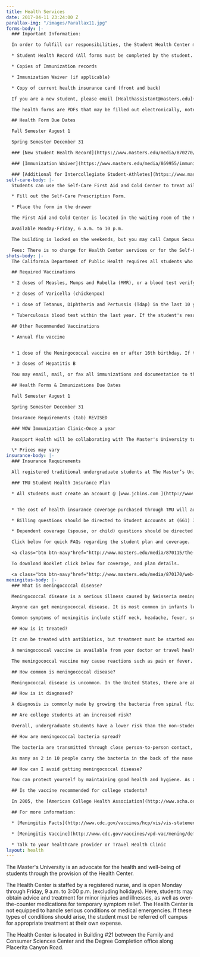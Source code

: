 ```yaml
---
title: Health Services
date: 2017-04-11 23:24:00 Z
parallax-img: "/images/Parallax11.jpg"
forms-body: |-
  ### Important Information:

  In order to fulfill our responsibilities, the Student Health Center must receive certain documentation prior to your enrollment:

  * Student Health Record (All forms must be completed by the student. A parent’s signature is required if the student will NOT be 18 years of age upon entering The Master's University)

  * Copies of Immunization records

  * Immunization Waiver (if applicable)

  * Copy of current health insurance card (front and back)

  If you are a new student, please email [Healthassistant@masters.edu](mailto:Healthassistant@masters.edu) , fax 661-362-2663, or mail signed copies of the Student Health Record with a copy of your immunization records and a copy of your medical insurance card to the Health Center as soon as possible to 21726 PLacerita Canyon Road, Santa Clarita, California 91321.

  The health forms are PDFs that may be filled out electronically, note signatures are required.

  ## Health Form Due Dates

  Fall Semester August 1

  Spring Semester December 31

  ### [New Student Health Record](https://www.masters.edu/media/870270/new-student-health-record-081617.pdf)

  ### [Immunization Waiver](https://www.masters.edu/media/869955/immunization-waiver.pdf)

  ### [Additional for Intercollegiate Student-Athletes](https://www.masters.edu/athletics/athleticslinks/medical-forms/)
self-care-body: |-
  Students can use the Self-Care First Aid and Cold Center to treat ailments such as colds, minor aches and pains, and minor injuries. It is stocked with over-the-counter medications and first aid supplies. Please take only what supplies you need.

  * Fill out the Self-Care Prescription Form.

  * Place the form in the drawer

  The First Aid and Cold Center is located in the waiting room of the Health Center.

  Available Monday-Friday, 6 a.m. to 10 p.m.

  The building is locked on the weekends, but you may call Campus Security at 661-362-2500 to access the building.

  Fees: There is no charge for Health Center services or for the Self-Care First Aid/Cold Center.
shots-body: |-
  The California Department of Public Health requires all students who are enrolled in college to submit proof of immunizations. The documentation should be submitted to The Master's University prior to attendance and must include the month and year that each vaccine was given. The documentation must be an official vaccine record from a medical provider, written in English.

  ## Required Vaccinations

  * 2 doses of Measles, Mumps and Rubella (MMR), or a blood test verifying immunity to MMR. Provide a copy of blood test results if you choose the second option.

  * 2 doses of Varicella (chickenpox)

  * 1 dose of Tetanus, Diphtheria and Pertussis (Tdap) in the last 10 years

  * Tuberculosis blood test within the last year. If the student's result is positive they will need to have a chest x-ray done before admittance. The test takes three days to complete so plan accordingly.

  ## Other Recommended Vaccinations

  * Annual flu vaccine


  * 1 dose of the Meningococcal vaccine on or after 16th birthday. If the student had the first dose before their 16th birthday, they must get another vaccine.

  * 3 doses of Hepatitis B

  You may email, mail, or fax all immunizations and documentation to the Health Center.

  ## Health Forms & Immunizations Due Dates

  Fall Semester August 1

  Spring Semester December 31

  Insurance Requirements (tab) REVISED

  ### WOW Immunization Clinic-Once a year

  Passport Health will be collaborating with The Master's University to provide an immunization clinic for prevention of Meningitis and TB/PPD screening at the University on Saturday, August 20, 2016, 9:00AM-12:00 PM. Cash or charge only.

  \* Prices may vary
insurance-body: |-
  ### Insurance Requirements

  All registered traditional undergraduate students at The Master’s University and Seminary are required to have adequate medical insurance coverage. Therefore, all students are automatically enrolled in TMU-sponsored health insurance provided by JCB Insurance Solutions, underwritten by Guardian Life.

  ### TMU Student Health Insurance Plan

  * All students must create an account @ [www.jcbins.com ](http://www.jcbins.com/) and  [www.studentinsurance.com  ](https://www.studentinsurance.com/schools/?id=1021)to retrieve your online ID card


  * The cost of health insurance coverage purchased through TMU will automatically appear on your tuition statement.

  * Billing questions should be directed to Student Accounts at (661) 362-2237.

  * Dependent coverage (spouse, or child) questions should be directed to JCB Insurance Solutions (661) 320-3036.

  Click below for quick FAQs regarding the student plan and coverage.

  <a class="btn btn-navy"href="http://www.masters.edu/media/870115/the-masters-u-and-seminary-1718-flyer-073117-km-v6-to-client.pdf">TMU Medical Insurance</a>

  To download Booklet click below for coverage, and plan details.

  <a class="btn btn-navy"href="http://www.masters.edu/media/870170/web-final-1718-the-masters-unv-and-seminary-08082017-tg.pdf">TMU Medical Insurance</a>
meningitus-body: |-
  ### What is meningococcal disease?

  Meningococcal disease is a serious illness caused by Neisseria meningitis bacteria. It manifests most commonly as meningitis, an infection of the fluid and membranes of the spinal cord and brain, which can cause brain damage, disability and death if left untreated. Septicemia, an infection of the bloodstream, can also be caused by meningococcal bacteria. Meningitis sometimes results from a viral infection as well.

  Anyone can get meningococcal disease. It is most common in infants less than one year of age and people 16-21 years. College freshmen living in dorms are at an increased risk. About 100 cases occur on college campuses in the U.S. each year, with 5-15 deaths.

  Common symptoms of meningitis include stiff neck, headache, fever, sensitivity to light, sleepiness, confusion and seizures.

  ## How is it treated?

  It can be treated with antibiotics, but treatment must be started early. Despite treatment, 10-15% of meningitis cases are fatal. Another 10-20% cause long-term consequences.

  A meningococcal vaccine is available from your doctor or travel health clinic. It protects against four of the five most common types of meningitis. Vaccine protection lasts 3-5 years and can prevent 50%-70% of cases on college campuses.

  The meningococcal vaccine may cause reactions such as pain or fever. Discuss contraindications and rare but serious side effects with your healthcare provider.

  ## How common is meningococcal disease?

  Meningococcal disease is uncommon. In the United States, there are about 2,500 cases (1-2 cases for every 100,000 people) each year, including 300 to 400 in California. Of 14 million students enrolled in colleges nationwide, approximately 100 are infected with the disease each year.

  ## How is it diagnosed?

  A diagnosis is commonly made by growing the bacteria from spinal fluid or blood. Identifying the bacteria is important for selecting the best antibiotics.

  ## Are college students at an increased risk?

  Overall, undergraduate students have a lower risk than the non-student population (1.4 cases per 100,000 people per year). However, college freshmen living in dormitories have a modestly increased rate (4.6 cases per 100,000 people per year). Reasons for this increase are not fully understood but probably relate to students living in close proximity to one another.

  ## How are meningococcal bacteria spread?

  The bacteria are transmitted through close person-to-person contact, in secretions from the nose and throat. They are not spread by casual contact or by simply breathing the air near an infected person. The bacteria can live outside the body for only a few minutes; so if the germs contaminate a desk or book, they soon die and won't infect a person who touches it later.

  As many as 2 in 10 people carry the bacteria in the back of the nose and throat at any given time, especially in winter. Why only a very small number of those who have the bacteria in their nose and throat develop the disease, while others remain healthy, is not understood.

  ## How can I avoid getting meningococcal disease?

  You can protect yourself by maintaining good health and hygiene. As a general recommendation, you should wash your hands frequently. Avoid sharing materials that make mouth contact, such as eating utensils, bottles, cigarettes or lip balm. Contact a healthcare provider immediately if you are in close contact with someone who is known or suspected to have a meningococcal infection.

  ## Is the vaccine recommended for college students?

  In 2005, the [American College Health Association](http://www.acha.org/) and [Centers for Disease Control](http://www.cdc.gov/) both issued a new recommendation to parents, students and the campus community. This recommendation states that all first year students living in residence halls should be immunized against meningococcal disease. Other college students under the age of 25 who wish to reduce the risk of infection may choose to be vaccinated. The CDC also recommends meningococcal vaccination for adolescents entering high school and pre-adolescents, 11-12 years of age. This was recommended after the new conjugate vaccine was approved by the U.S. Food and Drug Administration.

  ## For more information:

  * [Meningitis Facts](http://www.cdc.gov/vaccines/hcp/vis/vis-statements/mening.html)

  * [Meningitis Vaccine](http://www.cdc.gov/vaccines/vpd-vac/mening/default.htm)

  * Talk to your healthcare provider or Travel Health Clinic
layout: health
---
```


The Master's University is an advocate for the health and well-being of students through the provision of the Health Center.

The Health Center is staffed by a registered nurse, and is open Monday through Friday, 9 a.m. to 3:00 p.m. (excluding holidays). Here, students may obtain advice and treatment for minor injuries and illnesses, as well as over-the-counter medications for temporary symptom relief. The Health Center is not equipped to handle serious conditions or medical emergencies. If these types of conditions should arise, the student must be referred off campus for appropriate treatment at their own expense.

The Health Center is located in Building #21 between the Family and Consumer Sciences Center and the Degree Completion office along Placerita Canyon Road.
